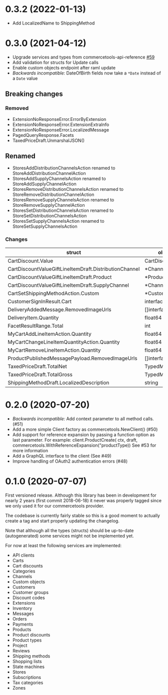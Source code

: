 0.3.2 (2022-01-13)
==================
 - Add LocalizedName to ShippingMethod


0.3.0 (2021-04-12)
==================
 - Upgrade services and types from commercetools-api-reference [#59](https://github.com/labd/commercetools-go-sdk/pull/59)
 - Add validation for structs for Update calls
 - Enable custom objects endpoint after raml update
 - *Backwards incompatible:* DateOfBirth fields now take a `*Date` instead of a `Date` value

## Breaking changes

### Removed
 - ExtensionNoResponseError.ErrorByExtension
 - ExtensionNoResponseError.ExtensionExtraInfo
 - ExtensionNoResponseError.LocalizedMessage
 - PagedQueryResponse.Facets
 - TaxedPriceDraft.UnmarshalJSON()

## Renamed
 - StoresAddDistributionChannelsAction renamed to StoreAddDistributionChannelAction
 - StoresAddSupplyChannelsAction renamed to StoreAddSupplyChannelAction
 - StoresRemoveDistributionChannelsAction renamed to StoreRemoveDistributionChannelAction
 - StoresRemoveSupplyChannelsAction renamed to StoreRemoveSupplyChannelAction
 - StoresSetDistributionChannelsAction renamed to StoreSetDistributionChannelsAction
 - StoresSetSupplyChannelsAction renamed to StoreSetSupplyChannelsAction

### Changes

| struct                                                 | old type          | new type
|--------------------------------------------------------|-------------------|------------------------
| CartDiscount.Value                                     | CartDiscountValue | CartDiscountValueDraft
| CartDiscountValueGiftLineItemDraft.DistributionChannel | *ChannelReference | *ChannelResourceIdentifier
| CartDiscountValueGiftLineItemDraft.Product             | *ProductReference | *ProductResourceIdentifier
| CartDiscountValueGiftLineItemDraft.SupplyChannel       | *ChannelReference | *ChannelResourceIdentifier
| CartSetShippingMethodAction.Custom                     | *CustomFields     | *CustomFieldsDraft
| CustomerSignInResult.Cart                              | interface{}       | *Cart
| DeliveryAddedMessage.RemovedImageUrls                  | []interface{}     | []string
| DeliveryItem.Quantity                                  | float64           | int
| FacetResultRange.Total                                 | int               | float64
| MyCartAddLineItemAction.Quantity                       | float64           | int
| MyCartChangeLineItemQuantityAction.Quantity            | float64           | int
| MyCartRemoveLineItemAction.Quantity                    | float64           | int
| ProductPublishedMessagePayload.RemovedImageUrls        | []interface{}     | []string
| TaxedPriceDraft.TotalNet                               | TypedMoneyDraft   | *Money
| TaxedPriceDraft.TotalGross                             | TypedMoneyDraft   | *Money
| ShippingMethodDraft.LocalizedDescription               | string            | *LocalizedDescription

0.2.0 (2020-07-20)
==================
 - *Backwards incompatible:* Add context parameter to all method calls. (#51)
 - Add a more simple Client factory as commercetools.NewClient() (#50)
 - Add support for reference expansion by passing a function option as last
   parameter. For example:
      client.ProductCreate(
         ctx, draft, commercetools.WithReferenceExpansion("productType))
   See #53 for more information
 - Add a GraphQL interface to the client (See #49)
 - Improve handling of OAuth2 authentication errors (#48)


0.1.0 (2020-07-07)
==================
First versioned release. Although this library has been in development for
nearly 2 years (first commit 2018-06-18) it never was properly tagged since we
only used it for our commercetools provider.

The codebase is currently fairly stable so this is a good moment to actually
create a tag and start properly updating the changelog.

Note that although all the types (structs) should be up-to-date (autogenerated)
some services might not be implemented yet.

For now at least the following services are implemented:
   - API clients
   - Carts
   - Cart discounts
   - Categories
   - Channels
   - Custom objects
   - Customers
   - Customer groups
   - Discount codes
   - Extensions
   - Inventory
   - Messages
   - Orders
   - Payments
   - Products
   - Product discounts
   - Product types
   - Project
   - Reviews
   - Shipping methods
   - Shopping lists
   - State machines
   - Stores
   - Subscriptions
   - Tax categories
   - Zones
